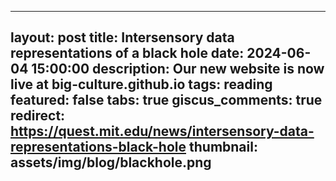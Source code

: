 
---
layout: post
title: Intersensory data representations of a black hole
date: 2024-06-04 15:00:00
description: Our new website is now live at big-culture.github.io
tags: reading
featured: false
tabs: true
giscus_comments: true
redirect: https://quest.mit.edu/news/intersensory-data-representations-black-hole
thumbnail: assets/img/blog/blackhole.png
---

